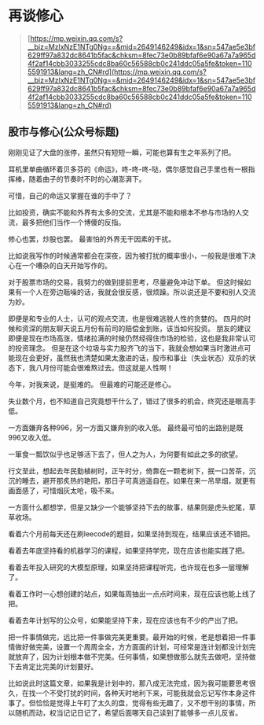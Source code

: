 # 再谈修心

> [https://mp.weixin.qq.com/s?__biz=MzIxNzE1NTg0Ng==&mid=2649146249&idx=1&sn=547ae5e3bf629ff97a832dc8641b5fac&chksm=8fec73e0b89bfaf6e90a67a7a965d4f2af14cbb3033255cdc8ba60c56588cb0c241ddc05a5fe&token=1105591913&lang=zh_CN#rd](https://mp.weixin.qq.com/s?__biz=MzIxNzE1NTg0Ng==&mid=2649146249&idx=1&sn=547ae5e3bf629ff97a832dc8641b5fac&chksm=8fec73e0b89bfaf6e90a67a7a965d4f2af14cbb3033255cdc8ba60c56588cb0c241ddc05a5fe&token=1105591913&lang=zh_CN#rd)
> 

## **股市与修心(公众号标题)**

刚刚见证了大盘的涨停，虽然只有短短一瞬，可能也算有生之年系列了把。

耳机里单曲循环着贝多芬的《命运》，咚-咚-咚-哒，偶尔感觉自己手里也有一根指挥棒，随着曲子的节奏时不时的心潮澎湃下。

可惜，自己的命运又掌握在谁的手中了？

比如投资，确实不能和外界有太多的交流，尤其是不能和根本不参与市场的人交流，最多把他们当作一个博傻的反指。

修心也罢，炒股也罢。 最害怕的外界无干因素的干扰。 

比如说我写作的时候通常都会在深夜，因为被打扰的概率很小，一般我是很难下决心在一个嘈杂的白天开始写作的。

对于股票市场的交易，我努力的做到提前思考，尽量避免冲动下单。 但这时候如果有一个人在旁边聒噪的话，我就会很反感，很烦躁。所以说还是不要和别人交流为妙。

即便是和专业的人士，认可的观点交流，也是很难逃脱人性的贪婪的。 四月的时候和资深的朋友聊天说五月份有前司的赔偿金到账，该当如何投资。 朋友的建议即便是现在市场高涨，情绪拉满的时候仍然经得住市场的检验，这也是我非常认可的投资理念。 但是在这个垃圾与实力股齐飞的当下，我就会想如果当时激进点可能现在会更好，虽然我也清楚如果太激进的话，股市和事业（失业状态）双杀的状态下，我八月份可能会很难熬过去。但这就是人性啊！

今年，对我来说，是挺难的。 但最难的可能还是修心。

失业数个月，也不知道自己究竟想干什么了，错过了很多的机会，终究还是眼高手低。

一方面嫌弃各种996，另一方面又嫌弃别的收入低。 最终最可怕的出路别是既996又收入低。

一箪食一瓢饮似乎也足够活下去了，但人之为人，为何要有如此之多的欲望。

行文至此，想起去年民勤植树时，正午时分，倚靠在一颗老树下，抿一口苦茶，沉沉的睡去，避开那炙热的艳阳，那日子可真逍遥自在。如果在来一吊旱烟，就更有画面感了，可惜烟灰太呛，吸不来。

一方面什么都想学，但是又缺少一个能够坚持下去的故事，结果则是虎头蛇尾，草草收场。 

看着六个月前每天还在刷leecode的题目，如果坚持到现在，结果应该还不错把。

看着去年底坚持看的机器学习的课程，如果坚持学完，现在应该也能实践了把。

看着去年投入研究的大模型原理，如果坚持把课程听完，也许现在也多一层理解了。

看着工作时一心想创建的站点，如果每周抽出一点点时间来，现在应该也能上线了把。

看着去年计划写的公众号，如果能坚持下来，现在应该也有不少的产出了把。

把一件事情做完，远比把一件事做完美更重要。最开始的时候，老是想着把一件事情做好做完美，设置一个周周全全，方方面面的计划，可经常是连计划都没计划完就放弃了，因为计划根本做不完美。任何事情，如果想做那么就先去做吧，坚持做下去肯定比完美的计划要好。

比如说此时这篇文章，如果我是计划中的，那八成无法完成，因为我可能要思考很久，在找一个不受打扰的时间，各种天时地利下来，可能我就会忘记写作本身这件事了。但恰恰是觉得上午盯了太久的盘，觉得有些无趣了，又不想干别的事情，所以随机而动，权当记记日记了，希望后面哪天自己读到了能够多一点儿反省。